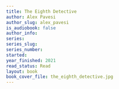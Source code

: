 ```yaml
---
title: The Eighth Detective
author: Alex Pavesi
author_slug: alex_pavesi
is_audiobook: false
author_info: 
series: 
series_slug: 
series_number: 
started: 
year_finished: 2021
read_status: Read
layout: book
book_cover_file: the_eighth_detective.jpg
---
```

